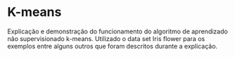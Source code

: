 # K-means
Explicação e demonstração do funcionamento do algoritmo de aprendizado não supervisionado k-means. Utilizado o data set Iris flower para os exemplos entre alguns outros que foram descritos durante a explicação. 
